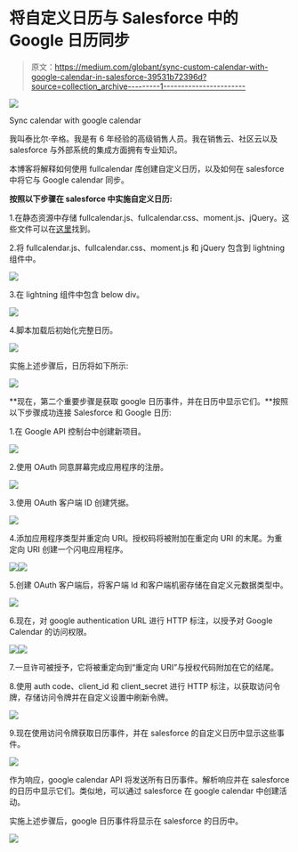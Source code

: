 # 将自定义日历与 Salesforce 中的 Google 日历同步

> 原文：<https://medium.com/globant/sync-custom-calendar-with-google-calendar-in-salesforce-39531b72396d?source=collection_archive---------1----------------------->

![](img/97dbc06e9142874a6d349cacea2227db.png)

Sync calendar with google calendar

我叫泰比尔·辛格。我是有 6 年经验的高级销售人员。我在销售云、社区云以及 salesforce 与外部系统的集成方面拥有专业知识。

本博客将解释如何使用 fullcalendar 库创建自定义日历，以及如何在 salesforce 中将它与 Google calendar 同步。

**按照以下步骤在 salesforce 中实施自定义日历:**

1.在静态资源中存储 fullcalendar.js、fullcalendar.css、moment.js、jQuery。这些文件可以在[这里](https://github.com/tejbir92/fullCalendar)找到。

2.将 fullcalendar.js、fullcalendar.css、moment.js 和 jQuery 包含到 lightning 组件中。

![](img/3abc0953a34b2747ae57830d0769f039.png)

3.在 lightning 组件中包含 below div。

![](img/1e68c5e148bdbdef7a9316a84af11d78.png)

4.脚本加载后初始化完整日历。

![](img/3a4de9db467278b5b87f702b1b1d978e.png)

实施上述步骤后，日历将如下所示:

![](img/56cbc05e967a0b7b9377378cac236a9a.png)

**现在，第二个重要步骤是获取 google 日历事件，并在日历中显示它们。**按照以下步骤成功连接 Salesforce 和 Google 日历:

1.在 Google API 控制台中创建新项目。

![](img/a2aab52c13a278f139b5195f8f043d7c.png)

2.使用 OAuth 同意屏幕完成应用程序的注册。

![](img/c71fb8bbc590c1f41c4fc8d2263af0a9.png)

3.使用 OAuth 客户端 ID 创建凭据。

![](img/5cd6a74e6743ce76e158817213d17e84.png)

4.添加应用程序类型并重定向 URI。授权码将被附加在重定向 URI 的末尾。为重定向 URI 创建一个闪电应用程序。

![](img/8e36b0de581b34f949b909a0e3b6901a.png)![](img/bc66c1668d03c3592630634d85db4b69.png)

5.创建 OAuth 客户端后，将客户端 Id 和客户端机密存储在自定义元数据类型中。

![](img/e674d8cd80bfca5b85044c1d5272e07b.png)

6.现在，对 google authentication URL 进行 HTTP 标注，以授予对 Google Calendar 的访问权限。

![](img/a578202288c2ab21907b1e347cb35dbb.png)![](img/2b4ebcfae47fe1bb2aa02fb54afe987f.png)

7.一旦许可被授予，它将被重定向到“重定向 URI”与授权代码附加在它的结尾。

8.使用 auth code、client_id 和 client_secret 进行 HTTP 标注，以获取访问令牌，存储访问令牌并在自定义设置中刷新令牌。

![](img/efdd912b46720cbb7a84ee1b7f1e8dff.png)

9.现在使用访问令牌获取日历事件，并在 salesforce 的自定义日历中显示这些事件。

![](img/87521dc387c66e1e7f471b53bcfb52ab.png)

作为响应，google calendar API 将发送所有日历事件。解析响应并在 salesforce 的日历中显示它们。类似地，可以通过 salesforce 在 google calendar 中创建活动。

实施上述步骤后，google 日历事件将显示在 salesforce 的日历中。

![](img/bded852e7b5df06ac880d47c1c4388c6.png)